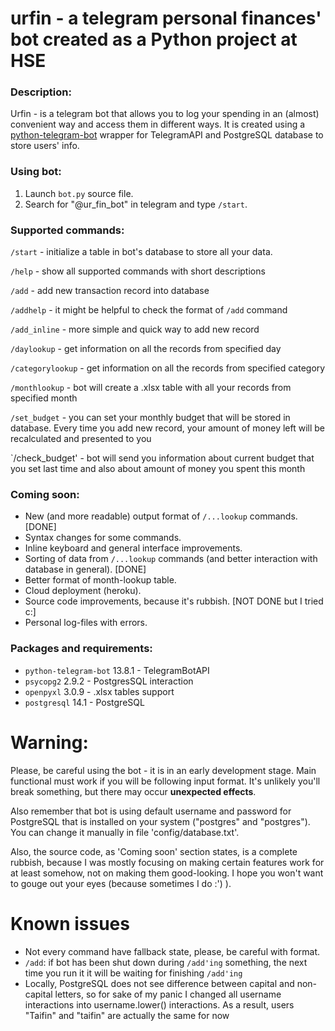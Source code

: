 # urfin - a telegram personal finances' bot created as a Python project at HSE

### Description:

Urfin - is a telegram bot that allows you to log your spending in an (almost) convenient way and access them in different ways.
It is created using a [python-telegram-bot](https://github.com/python-telegram-bot/python-telegram-bot) wrapper for TelegramAPI and 
PostgreSQL database to store users' info.

### Using bot:

1. Launch `bot.py` source file. 
3. Search for "@ur_fin_bot" in telegram and type `/start`.

### Supported commands:
`/start` - initialize a table in bot's database to store all your data.

`/help` - show all supported commands with short descriptions

`/add` - add new transaction record into database

`/addhelp` - it might be helpful to check the format of `/add` command

`/add_inline` - more simple and quick way to add new record

`/daylookup` - get information on all the records from specified day

`/categorylookup` - get information on all the records from specified category

`/monthlookup` - bot will create a .xlsx table with all your records from specified month

`/set_budget` - you can set your monthly budget that will be stored in database. Every time you add new record, your amount of money left will be recalculated and presented to you

`/check_budget' - bot will send you information about current budget that you set last time and also about amount of money you spent this month

### Coming soon:

* New (and more readable) output format of `/...lookup` commands. [DONE]
* Syntax changes for some commands.
* Inline keyboard and general interface improvements.
* Sorting of data from `/...lookup` commands (and better interaction with database in general). [DONE]
* Better format of month-lookup table.
* Cloud deployment (heroku).
* Source code improvements, because it's rubbish. [NOT DONE but I tried c:]
* Personal log-files with errors.

### Packages and requirements:

* `python-telegram-bot` 13.8.1 - TelegramBotAPI
* `psycopg2` 2.9.2 - PostgresSQL interaction
* `openpyxl` 3.0.9 - .xlsx tables support
* `postgresql` 14.1  - PostgreSQL

# Warning:

Please, be careful using the bot - it is in an early development stage. 
Main functional must work if you will be following input format. It's unlikely you'll break something,
but there may occur **unexpected effects**.

Also remember that bot is using default username 
and password for PostgreSQL that is installed on your system ("postgres" and "postgres"). You can change it manually in file 'config/database.txt'.

Also, the source code, as 'Coming soon' section states, is a complete rubbish, because I was
mostly focusing on making certain features work for at least somehow, not on making them good-looking. I hope
you won't want to gouge out your eyes (because sometimes I do :') ).

# Known issues

* Not every command have fallback state, please, be careful with format.
* `/add`: if bot has been shut down during `/add'ing` something, the next time you run it it will be waiting for finishing `/add'ing`
* Locally, PostgreSQL does not see difference between capital and non-capital letters, so for sake of my panic I changed all username interactions into username.lower() interactions. As a result, users "Taifin" and "taifin" are actually the same for now
